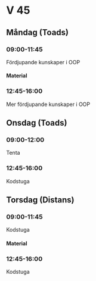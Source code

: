 # V 45

## Måndag (Toads)
### 09:00-11:45

Fördjupande kunskaper i OOP

#### Material

### 12:45-16:00

Mer fördjupande kunskaper i OOP

## Onsdag (Toads)
### 09:00-12:00

Tenta

### 12:45-16:00

Kodstuga

## Torsdag (Distans)
### 09:00-11:45

Kodstuga

#### Material

### 12:45-16:00

Kodstuga